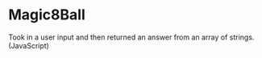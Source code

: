 # Magic8Ball
  Took in a user input and then returned an answer from an array of strings. (JavaScript)
